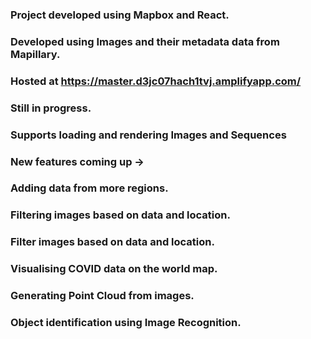 ### Project developed using Mapbox and React.
### Developed using Images and their metadata data from Mapillary.
### Hosted at https://master.d3jc07hach1tvj.amplifyapp.com/

### Still in progress.
### Supports loading and rendering Images and Sequences

### New features coming up ->
### Adding data from more regions.
### Filtering images based on data and location.
### Filter images based on data and location.
### Visualising COVID data on the world map.
### Generating Point Cloud from images.
### Object identification using Image Recognition.
